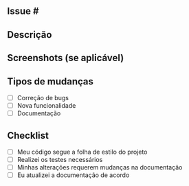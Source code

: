 <!-- Coloque um título objetivo das alterações feitas (geralmente, o nome da issue é suficiente) -->

## Issue #<numero> <tipo da issue>
<!-- Faça a ligação com a respectivia issue associada a esse pull request
 -->
## Descrição
<!-- Descreva em detalhes quais alterações foram feitas -->

## Screenshots (se aplicável)
<!-- Caso considere viável a apresentação visual das mudanças(uma nova funcionalidade em uma página, por exemplo) -->
<!-- Caso não considere, apenas apague este tópico -->

## Tipos de mudanças

- [ ] Correção de bugs
- [ ] Nova funcionalidade
- [ ] Documentação

## Checklist

- [ ] Meu código segue a folha de estilo do projeto
- [ ] Realizei os testes necessários
- [ ] Minhas alterações requerem mudanças na documentação
- [ ] Eu atualizei a documentação de acordo

<!-- Quer tornar sua experiência mais divertida? Tente fazer um pull request com uma selfie!! ^^ -->

<!--- Um pluglin chrome para selfies pode ser encontrado em https://github.com/thieman/github-selfies -->
